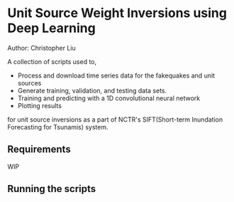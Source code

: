 # Unit Source Weight Inversions using Deep Learning

Author: Christopher Liu

A collection of scripts used to,
* Process and download time series data for the fakequakes and unit sources
* Generate training, validation, and testing data sets.
* Training and predicting with a 1D convolutional neural network
* Plotting results

for unit source inversions as a part of NCTR's SIFT(Short-term Inundation Forecasting for Tsunamis) system.

## Requirements
WIP

## Running the scripts
